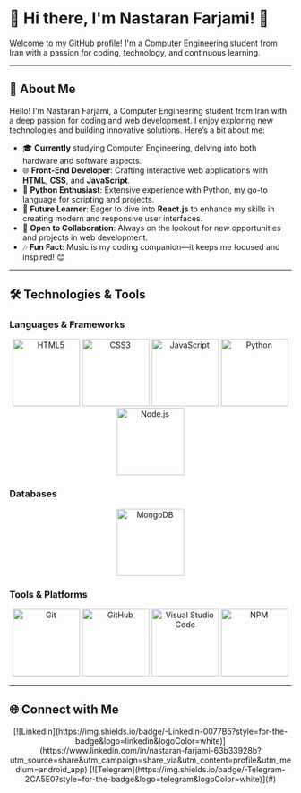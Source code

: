 # 🌟 Hi there, I'm Nastaran Farjami! 👋

Welcome to my GitHub profile! I'm a Computer Engineering student from Iran with a passion for coding, technology, and continuous learning.

---

## 🚀 About Me

Hello! I'm Nastaran Farjami, a Computer Engineering student from Iran with a deep passion for coding and web development. I enjoy exploring new technologies and building innovative solutions. Here’s a bit about me:

- 🎓 **Currently** studying Computer Engineering, delving into both hardware and software aspects.
- 🌐 **Front-End Developer**: Crafting interactive web applications with **HTML**, **CSS**, and **JavaScript**.
- 🐍 **Python Enthusiast**: Extensive experience with Python, my go-to language for scripting and projects.
- 🚀 **Future Learner**: Eager to dive into **React.js** to enhance my skills in creating modern and responsive user interfaces.
- 🤝 **Open to Collaboration**: Always on the lookout for new opportunities and projects in web development.
- 🎶 **Fun Fact**: Music is my coding companion—it keeps me focused and inspired! 😊

---

## 🛠️ Technologies & Tools

### Languages & Frameworks
<p align="center">
  <img src="https://img.shields.io/badge/-HTML5-E34F26?style=for-the-badge&logo=html5&logoColor=white" alt="HTML5" width="120"/>
  <img src="https://img.shields.io/badge/-CSS3-1572B6?style=for-the-badge&logo=css3" alt="CSS3" width="120"/>
  <img src="https://img.shields.io/badge/-JavaScript-F7DF1E?style=for-the-badge&logo=javascript&logoColor=black" alt="JavaScript" width="120"/>
  <img src="https://img.shields.io/badge/-Python-3776AB?style=for-the-badge&logo=python&logoColor=white" alt="Python" width="120"/>
  <img src="https://img.shields.io/badge/-Node.js-339933?style=for-the-badge&logo=node.js&logoColor=white" alt="Node.js" width="120"/>
</p>

### Databases
<p align="center">
  <img src="https://img.shields.io/badge/-MongoDB-47A248?style=for-the-badge&logo=mongodb&logoColor=white" alt="MongoDB" width="120"/>
</p>

### Tools & Platforms
<p align="center">
  <img src="https://img.shields.io/badge/-Git-F05032?style=for-the-badge&logo=git&logoColor=white" alt="Git" width="120"/>
  <img src="https://img.shields.io/badge/-GitHub-181717?style=for-the-badge&logo=github" alt="GitHub" width="120"/>
  <img src="https://img.shields.io/badge/-VS%20Code-007ACC?style=for-the-badge&logo=visual-studio-code&logoColor=white" alt="Visual Studio Code" width="120"/>
  <img src="https://img.shields.io/badge/-NPM-CB3837?style=for-the-badge&logo=npm&logoColor=white" alt="NPM" width="120"/>
</p>

---

## 🌐 Connect with Me

<p align="center">
  [![LinkedIn](https://img.shields.io/badge/-LinkedIn-0077B5?style=for-the-badge&logo=linkedin&logoColor=white)](https://www.linkedin.com/in/nastaran-farjami-63b33928b?utm_source=share&utm_campaign=share_via&utm_content=profile&utm_medium=android_app)
  [![Telegram](https://img.shields.io/badge/-Telegram-2CA5E0?style=for-the-badge&logo=telegram&logoColor=white)](#)
</p>
